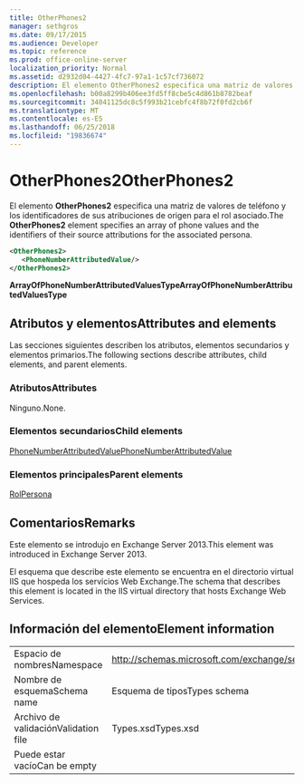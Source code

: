```yaml
---
title: OtherPhones2
manager: sethgros
ms.date: 09/17/2015
ms.audience: Developer
ms.topic: reference
ms.prod: office-online-server
localization_priority: Normal
ms.assetid: d2932d04-4427-4fc7-97a1-1c57cf736072
description: El elemento OtherPhones2 especifica una matriz de valores de teléfono y los identificadores de sus atribuciones de origen para el rol asociado.
ms.openlocfilehash: b00a8299b406ee3fd5ff8cbe5c4d861b8782beaf
ms.sourcegitcommit: 34041125dc8c5f993b21cebfc4f8b72f0fd2cb6f
ms.translationtype: MT
ms.contentlocale: es-ES
ms.lasthandoff: 06/25/2018
ms.locfileid: "19836674"
---
```

# <a name="otherphones2"></a><span data-ttu-id="8e94e-103">OtherPhones2</span><span class="sxs-lookup"><span data-stu-id="8e94e-103">OtherPhones2</span></span>

<span data-ttu-id="8e94e-104">El elemento **OtherPhones2** especifica una matriz de valores de teléfono y los identificadores de sus atribuciones de origen para el rol asociado.</span><span class="sxs-lookup"><span data-stu-id="8e94e-104">The **OtherPhones2** element specifies an array of phone values and the identifiers of their source attributions for the associated persona.</span></span> 
  
```XML
<OtherPhones2>
   <PhoneNumberAttributedValue/>
</OtherPhones2>

```

 <span data-ttu-id="8e94e-105">**ArrayOfPhoneNumberAttributedValuesType**</span><span class="sxs-lookup"><span data-stu-id="8e94e-105">**ArrayOfPhoneNumberAttributedValuesType**</span></span>
## <a name="attributes-and-elements"></a><span data-ttu-id="8e94e-106">Atributos y elementos</span><span class="sxs-lookup"><span data-stu-id="8e94e-106">Attributes and elements</span></span>

<span data-ttu-id="8e94e-107">Las secciones siguientes describen los atributos, elementos secundarios y elementos primarios.</span><span class="sxs-lookup"><span data-stu-id="8e94e-107">The following sections describe attributes, child elements, and parent elements.</span></span>
  
### <a name="attributes"></a><span data-ttu-id="8e94e-108">Atributos</span><span class="sxs-lookup"><span data-stu-id="8e94e-108">Attributes</span></span>

<span data-ttu-id="8e94e-109">Ninguno.</span><span class="sxs-lookup"><span data-stu-id="8e94e-109">None.</span></span>
  
### <a name="child-elements"></a><span data-ttu-id="8e94e-110">Elementos secundarios</span><span class="sxs-lookup"><span data-stu-id="8e94e-110">Child elements</span></span>

[<span data-ttu-id="8e94e-111">PhoneNumberAttributedValue</span><span class="sxs-lookup"><span data-stu-id="8e94e-111">PhoneNumberAttributedValue</span></span>](phonenumberattributedvalue.md)
  
### <a name="parent-elements"></a><span data-ttu-id="8e94e-112">Elementos principales</span><span class="sxs-lookup"><span data-stu-id="8e94e-112">Parent elements</span></span>

[<span data-ttu-id="8e94e-113">Rol</span><span class="sxs-lookup"><span data-stu-id="8e94e-113">Persona</span></span>](persona.md)
  
## <a name="remarks"></a><span data-ttu-id="8e94e-114">Comentarios</span><span class="sxs-lookup"><span data-stu-id="8e94e-114">Remarks</span></span>

<span data-ttu-id="8e94e-115">Este elemento se introdujo en Exchange Server 2013.</span><span class="sxs-lookup"><span data-stu-id="8e94e-115">This element was introduced in Exchange Server 2013.</span></span>
  
<span data-ttu-id="8e94e-116">El esquema que describe este elemento se encuentra en el directorio virtual IIS que hospeda los servicios Web Exchange.</span><span class="sxs-lookup"><span data-stu-id="8e94e-116">The schema that describes this element is located in the IIS virtual directory that hosts Exchange Web Services.</span></span>
  
## <a name="element-information"></a><span data-ttu-id="8e94e-117">Información del elemento</span><span class="sxs-lookup"><span data-stu-id="8e94e-117">Element information</span></span>

|||
|:-----|:-----|
|<span data-ttu-id="8e94e-118">Espacio de nombres</span><span class="sxs-lookup"><span data-stu-id="8e94e-118">Namespace</span></span>  <br/> |http://schemas.microsoft.com/exchange/services/2006/types  <br/> |
|<span data-ttu-id="8e94e-119">Nombre de esquema</span><span class="sxs-lookup"><span data-stu-id="8e94e-119">Schema name</span></span>  <br/> |<span data-ttu-id="8e94e-120">Esquema de tipos</span><span class="sxs-lookup"><span data-stu-id="8e94e-120">Types schema</span></span>  <br/> |
|<span data-ttu-id="8e94e-121">Archivo de validación</span><span class="sxs-lookup"><span data-stu-id="8e94e-121">Validation file</span></span>  <br/> |<span data-ttu-id="8e94e-122">Types.xsd</span><span class="sxs-lookup"><span data-stu-id="8e94e-122">Types.xsd</span></span>  <br/> |
|<span data-ttu-id="8e94e-123">Puede estar vacío</span><span class="sxs-lookup"><span data-stu-id="8e94e-123">Can be empty</span></span>  <br/> ||
   

